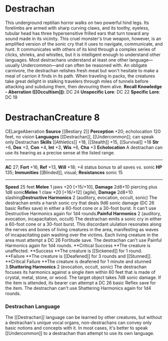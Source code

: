 ﻿---
ac: '27'
alignment: CE
all_resistance: null
burrow_speed: null
charisma: '+3'
climb_speed: null
constitution: '+4'
creature_ability:
- Destructive Harmonics
- Echolocation
- Painful Harmonics
- Shattering Harmonics
creature_family: null
description: "This underground reptilian horror walks on two powerful hind legs. Its\
  \ forelimbs are armed with sharp curving claws, and its toothy, eyeless, tubular\
  \ head has three hypersensitive frilled ears that turn toward any sound made in\
  \ its vicinity. This cruel monster's true weapon, however, is an amplified version\
  \ of the sonic cry that it uses to navigate, communicate, and hunt. It communicates\
  \ with others of its kind through a complex series of clicks, shrieks, and whistles,\
  \ but it is intelligent enough to understand other languages. Most destrachans understand\
  \ at least one other language\u2014usually Undercommon\u2014and can often be reasoned\
  \ with.<br/><br/>An obligate carnivore, the destrachan relishes fresh meat but won't\
  \ hesitate to make a meal of carrion it finds in its path. When traveling in packs,\
  \ the creatures take great delight in stalking travelers through miles of tunnels\
  \ before attacking and subduing them, then devouring them alive.<br/><br/><b><u>Recall\
  \ Knowledge - Aberration</u> ( [[DATABASE/skill/Occultism|Occultism]] )</b>: DC\
  \ 24<br/><b><u>Unspecific Lore</u></b>: DC 22<br/><b><u>Specific Lore</u></b>: DC\
  \ 19"
dexterity: '+3'
element: null
fly_speed: null
fortitude: '+16'
hardness: null
hp: '135'
id: '605'
immunity:
- '[[DATABASE/condition/Blinded|blinded]]'
- '[[DATABASE/trait/Visual|visual]]'
intelligence: '+3'
land_speed: '25'
language:
- '[[DATABASE/language/Destrachan|Destrachan]]'
- '[[DATABASE/language/Undercommon|Undercommon]] ; can speak only Destrachan'
level: '8'
max_speed: '25'
name: Destrachan
perception: '+20'
rarity: Common
reflex: '+13'
resistance:
- sonic 15
rus_type_level: null
school: null
sense:
- echolocation 120 feet
- no vision
size: Large
skill:
- '[[DATABASE/skill/Athletics|Athletics]] +18'
- '[[DATABASE/skill/Stealth|Stealth]] +15'
- '[[DATABASE/skill/Survival|Survival]] +18'
source: '[[DATABASE/source/Bestiary 2|Bestiary 2]]'
speed:
- 25 feet
spell: null
strength: '+6'
strength_req: '6'
strongest_save:
- Will
swim_speed: null
trait:
- '[[DATABASE/trait/Aberration|Aberration]]'
type: Creature
vision: null
weakest_save:
- Reflex
weakness: null
will: '+18'
wisdom: '+6'

---
# Destrachan

This underground reptilian horror walks on two powerful hind legs. Its forelimbs are armed with sharp curving claws, and its toothy, eyeless, tubular head has three hypersensitive frilled ears that turn toward any sound made in its vicinity. This cruel monster's true weapon, however, is an amplified version of the sonic cry that it uses to navigate, communicate, and hunt. It communicates with others of its kind through a complex series of clicks, shrieks, and whistles, but it is intelligent enough to understand other languages. Most destrachans understand at least one other language—usually Undercommon—and can often be reasoned with.
An obligate carnivore, the destrachan relishes fresh meat but won't hesitate to make a meal of carrion it finds in its path. When traveling in packs, the creatures take great delight in stalking travelers through miles of tunnels before attacking and subduing them, then devouring them alive.
**Recall Knowledge - Aberration ([[Occultism]])**: DC 24
**Unspecific Lore**: DC 22
**Specific Lore**: DC 19

# Destrachan<span class="item-type">Creature 8</span>

<span class="trait-alignment item-trait">CE</span><span class="trait-size item-trait">Large</span><span class="item-trait">Aberration</span>
**Source** [[Bestiary 2]] 
**Perception** +20; echolocation 120 feet, no vision
**Languages** [[Destrachan]], [[Undercommon]]; can speak only Destrachan
**Skills** [[Athletics]] +18, [[Stealth]] +15, [[Survival]] +18
**Str** +6, **Dex** +3, **Con** +4, **Int** +3, **Wis** +6, **Cha** +3
**Echolocation** A destrachan can use its hearing as a precise sense at the listed range.

---
**AC** 27; **Fort** +16, **Ref** +13, **Will** +18; +4 status bonus to all saves vs. sonic
**HP** 135; **Immunities** [[Blinded]], visual; **Resistances** sonic 15

---
**Speed** 25 feet
<span class="in-box-ability">**Melee** <span class="action-icon">1</span> jaws +20 [+15/+10], **Damage** 2d8+10 piercing plus 1d8 sonic</span><span class="in-box-ability">**Melee** <span class="action-icon">1</span> claw +20 [+16/+12] (agile), **Damage** 2d8+10 slashing</span><span class="in-box-ability">**Destructive Harmonics** <span class="action-icon">2</span> (auditory, evocation, occult, sonic) The destrachan emits a harsh sonic cry that deals 9d6 sonic damage (DC 26 basic Reflex save) in either a 60-foot cone or a 30-foot burst. It can't use Destructive Harmonics again for 1d4 rounds.</span><span class="in-box-ability">**Painful Harmonics** <span class="action-icon">2</span> (auditory, evocation, incapacitation, occult) The destrachan emits a sonic cry in either a 60-foot cone or a 30-foot burst. This discordant ululation resonates along the nerves and bones of living creatures in the area, manifesting as waves of incapacitating pain washing over the victims. Each living creature in the area must attempt a DC 26 Fortitude save. The destrachan can't use Painful Harmonics again for 1d4 rounds. 
**Critical Success **The creature is unaffected. 
**Success **The creature is [[Sickened]] for 1 round. 
**Failure **The creature is [[Deafened]] for 3 rounds and [[Stunned]]. 
**Critical Failure **The creature is deafened for 1 minute and stunned 3.</span><span class="in-box-ability">**Shattering Harmonics** <span class="action-icon">2</span> (evocation, occult, sonic) The destrachan focuses its harmonics against a single item within 60 feet that is made of crystal, metal, stone, or wood. The target object takes 7d8 sonic damage. If the item is attended, its bearer can attempt a DC 26 basic Reflex save for the item. The destrachan can't use Shattering Harmonics again for 1d4 rounds.</span>

###  Destrachan Language

The [[Destrachan]] language can be learned by other creatures, but without a destrachan's unique vocal organs, non-destrachans can convey only basic notions and concepts with it. In most cases, it's better to speak [[Undercommon]] to a destrachan than attempt to use its own language.